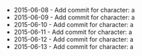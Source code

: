 - 2015-06-08 - Add commit for character: a
- 2015-06-09 - Add commit for character: a
- 2015-06-10 - Add commit for character: a
- 2015-06-11 - Add commit for character: a
- 2015-06-12 - Add commit for character: a
- 2015-06-13 - Add commit for character: a
